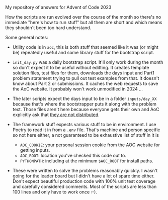 My repository of answers for Advent of Code 2023

How the scripts are run evolved over the course of the month so there's no immediate "here's how to run stuff" but all them are short and which means they shouldn't been too hard understand. 

Some general notes:

- Utility code is in `aoc`, this is both stuff that seemed like it was (or might be) repeatedly useful and some library stuff for the bootstrap script.

- `init_day.py` was a daily bootstrap script. It'll only work during the month so don't expect it to be useful without editting. It creates template solution files, test files for them, downloads the days input and Part1 problem statement trying to pull out test examples from that. It doesn't know about Part 2 or submissions. It caches the web requests to save the AoC website. It probably won't work unmodified in 2024 ...

- The later scripts expect the days input to be in a folder `inputs/day_XX` because that's where the bootstrapper puts it along with the problem text. Those files aren't here because everyone gets their own and AoC explicitly ask that [they are not distributed](https://adventofcode.com/2023/about#faq_copying).

- The framework stuff expects various stuff to be in environment. I use Poetry to read it in from a `.env` file. That's machine and person specific so not here either, a not guaranteed to be exhaustive list of stuff in it is
  + `AOC_COOKIE`: your personal session cookie from the AOC website for getting inputs.
  + `AOC_ROOT`: location you've checked this code out to.
  + `PYTHONPATH`: including at the minimum `$AOC_ROOT` for install paths.

- These were written to solve the problems reasonably quickly. I wasn't going for the leader board but I didn't have a lot of spare time either. Don't expect beautiful production code with 100% unit test coverage and carefully considered comments. Most of the scripts are less than 100 lines and only have to work once :-). 
